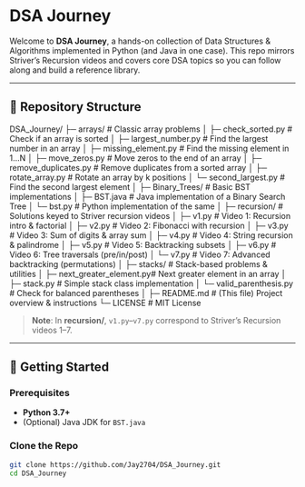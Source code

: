 # DSA Journey

Welcome to **DSA Journey**, a hands-on collection of Data Structures & Algorithms implemented in Python (and Java in one case). This repo mirrors Striver’s Recursion videos and covers core DSA topics so you can follow along and build a reference library.

---

## 📂 Repository Structure


DSA_Journey/
├─ arrays/                    # Classic array problems
│   ├─ check_sorted.py        # Check if an array is sorted
│   ├─ largest_number.py      # Find the largest number in an array
│   ├─ missing_element.py     # Find the missing element in 1…N
│   ├─ move_zeros.py          # Move zeros to the end of an array
│   ├─ remove_duplicates.py   # Remove duplicates from a sorted array
│   ├─ rotate_array.py        # Rotate an array by k positions
│   └─ second_largest.py      # Find the second largest element
│
├─ Binary_Trees/              # Basic BST implementations
│   ├─ BST.java               # Java implementation of a Binary Search Tree
│   └─ bst.py                 # Python implementation of the same
│
├─ recursion/                 # Solutions keyed to Striver recursion videos
│   ├─ v1.py                  # Video 1: Recursion intro & factorial
│   ├─ v2.py                  # Video 2: Fibonacci with recursion
│   ├─ v3.py                  # Video 3: Sum of digits & array sum
│   ├─ v4.py                  # Video 4: String recursion & palindrome
│   ├─ v5.py                  # Video 5: Backtracking subsets
│   ├─ v6.py                  # Video 6: Tree traversals (pre/in/post)
│   └─ v7.py                  # Video 7: Advanced backtracking (permutations)
│
├─ stacks/                    # Stack-based problems & utilities
│   ├─ next_greater_element.py# Next greater element in an array
│   ├─ stack.py               # Simple stack class implementation
│   └─ valid_parenthesis.py   # Check for balanced parentheses
│
├─ README.md                  # (This file) Project overview & instructions
└─ LICENSE                    # MIT License


> **Note**: In **recursion/**, `v1.py`–`v7.py` correspond to Striver’s Recursion videos 1–7.

---

## 🔧 Getting Started

### Prerequisites
- **Python 3.7+**
- (Optional) Java JDK for `BST.java`

### Clone the Repo
```bash
git clone https://github.com/Jay2704/DSA_Journey.git
cd DSA_Journey